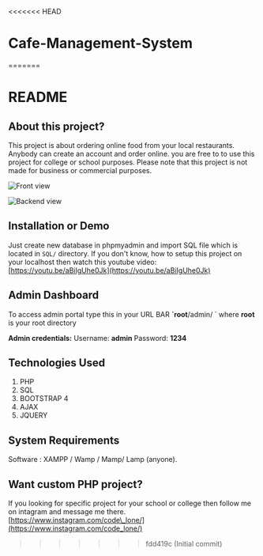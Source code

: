 <<<<<<< HEAD
# Cafe-Management-System
=======
# README

## About this project?

This project is about ordering online food from your local restaurants. Anybody can create an account and order online. you are free to to use this project for college or school purposes. Please note that this project is not made for business or commercial purposes.

![Front view](.gitbook/assets/1.png)

![Backend view](.gitbook/assets/2.png)

## Installation or Demo

Just create new database in phpmyadmin and import SQL file which is located in `SQL/` directory. If you don't know, how to setup this project on your localhost then watch this youtube video: [https://youtu.be/aBiIgUhe0Jk](https://youtu.be/aBiIgUhe0Jk)

## Admin Dashboard

To access admin portal type this in your URL BAR **\`root**/admin/ \`  where **root** is your root directory

 **Admin credentials:** Username: **admin** Password: **1234**

## Technologies Used

1. PHP
2. SQL
3. BOOTSTRAP 4
4. AJAX
5. JQUERY

## System Requirements

Software : XAMPP / Wamp / Mamp/ Lamp \(anyone\).

## Want custom PHP project?

If you looking for specific project for your school or college then follow me on intagram and message me there. [https://www.instagram.com/code\_lone/](https://www.instagram.com/code_lone/)

>>>>>>> fdd419c (Initial commit)
